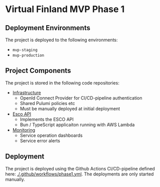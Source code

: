 # Virtual Finland MVP Phase 1

## Deployment Environments

The project is deployed to the following environments:

- `mvp-staging`
- `mvp-production`

## Project Components

The project is stored in the following code repositories:

- [Infrastructure](https://github.com/Virtual-Finland-Development/infrastructure)
  - OpenId Connect Provider for CI/CD-pipeline authentication
  - Shared Pulumi policies etc
  - Must be manually deployed at initial deployment
- [Esco API](https://github.com/Virtual-Finland-Development/esco-api)
  - Implements the ESCO API
  - Bun / TypeScript applicaiton running with AWS Lambda
- [Monitoring](https://github.com/Virtual-Finland-Development/monitoring)
  - Service operation dashboards
  - Service error alerts

## Deployment

The project is deployed using the Github Actions CI/CD-pipeline defined here: [./.github/workflows/phase1.yml](../.github/workflows/phase1.yml). The deployments are only started manually.
